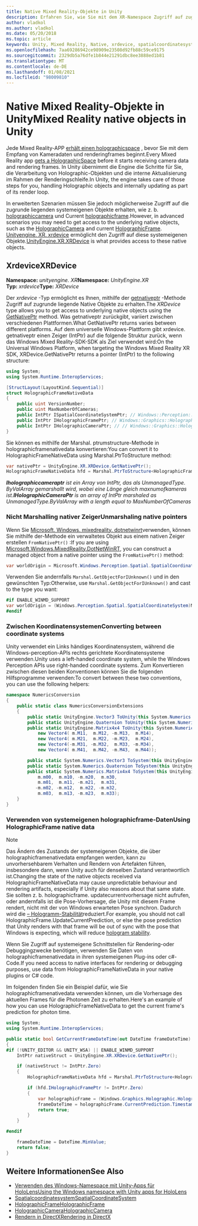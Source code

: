 ```yaml
---
title: Native Mixed Reality-Objekte in Unity
description: Erfahren Sie, wie Sie mit dem XR-Namespace Zugriff auf zugrunde liegende Holographic Native-Objekte in Unity erhalten.
author: vladkol
ms.author: vladkol
ms.date: 05/20/2018
ms.topic: article
keywords: Unity, Mixed Reality, Native, xrdevice, spatialcoordinatesystem, holographicframe, holographiccamera, ispatialcoordinatesystem, iholographicframe, iholographiccamera, getnativeptr, Mixed Reality-Headset, Windows Mixed Reality-Headset, Virtual Reality-Headset
ms.openlocfilehash: 7aa69286942ce98909e23508d92fb88c59ce9175
ms.sourcegitcommit: 2329db5a76dfe1b844e21291dbc8ee3888ed1b81
ms.translationtype: MT
ms.contentlocale: de-DE
ms.lasthandoff: 01/08/2021
ms.locfileid: "98009810"
---
```

# <a name="mixed-reality-native-objects-in-unity"></a><span data-ttu-id="61aa0-104">Native Mixed Reality-Objekte in Unity</span><span class="sxs-lookup"><span data-stu-id="61aa0-104">Mixed Reality native objects in Unity</span></span>

<span data-ttu-id="61aa0-105">Jede Mixed Reality-APP [erhält einen holographicspace](../native/getting-a-holographicspace.md) , bevor Sie mit dem Empfang von Kameradaten und renderingframes beginnt.</span><span class="sxs-lookup"><span data-stu-id="61aa0-105">Every Mixed Reality app [gets a HolographicSpace](../native/getting-a-holographicspace.md) before it starts receiving camera data and rendering frames.</span></span> <span data-ttu-id="61aa0-106">In Unity übernimmt die Engine die Schritte für Sie, die Verarbeitung von Holographic-Objekten und die interne Aktualisierung im Rahmen der Renderingschleife.</span><span class="sxs-lookup"><span data-stu-id="61aa0-106">In Unity, the engine takes care of those steps for you, handling Holographic objects and internally updating as part of its render loop.</span></span>

<span data-ttu-id="61aa0-107">In erweiterten Szenarien müssen Sie jedoch möglicherweise Zugriff auf die zugrunde liegenden systemeigenen Objekte erhalten, wie z. b. <a href="https://docs.microsoft.com/uwp/api/windows.graphics.holographic.holographiccamera" target="_blank">holographiccamera</a> und Current <a href="https://docs.microsoft.com/uwp/api/windows.graphics.holographic.holographicframe" target="_blank">holographicframe</a>.</span><span class="sxs-lookup"><span data-stu-id="61aa0-107">However, in advanced scenarios you may need to get access to the underlying native objects, such as the <a href="https://docs.microsoft.com/uwp/api/windows.graphics.holographic.holographiccamera" target="_blank">HolographicCamera</a> and current <a href="https://docs.microsoft.com/uwp/api/windows.graphics.holographic.holographicframe" target="_blank">HolographicFrame</a>.</span></span> <span data-ttu-id="61aa0-108"><a href="https://docs.unity3d.com/ScriptReference/XR.XRDevice.html" target="_blank">Unityengine. XR. xrdevice</a> ermöglicht den Zugriff auf diese systemeigenen Objekte.</span><span class="sxs-lookup"><span data-stu-id="61aa0-108"><a href="https://docs.unity3d.com/ScriptReference/XR.XRDevice.html" target="_blank">UnityEngine.XR.XRDevice</a> is what provides access to these native objects.</span></span>

## <a name="xrdevice"></a><span data-ttu-id="61aa0-109">Xrdevice</span><span class="sxs-lookup"><span data-stu-id="61aa0-109">XRDevice</span></span> 

<span data-ttu-id="61aa0-110">**Namespace:** *unityengine. XR*</span><span class="sxs-lookup"><span data-stu-id="61aa0-110">**Namespace:** *UnityEngine.XR*</span></span><br>
<span data-ttu-id="61aa0-111">**Typ:** *xrdevice*</span><span class="sxs-lookup"><span data-stu-id="61aa0-111">**Type:** *XRDevice*</span></span>

<span data-ttu-id="61aa0-112">Der *xrdevice* -Typ ermöglicht es Ihnen, mithilfe der <a href="https://docs.unity3d.com/ScriptReference/XR.XRDevice.GetNativePtr.html" target="_blank">getnativeptr</a> -Methode Zugriff auf zugrunde liegende Native Objekte zu erhalten.</span><span class="sxs-lookup"><span data-stu-id="61aa0-112">The *XRDevice* type allows you to get access to underlying native objects using the <a href="https://docs.unity3d.com/ScriptReference/XR.XRDevice.GetNativePtr.html" target="_blank">GetNativePtr</a> method.</span></span> <span data-ttu-id="61aa0-113">Was getnativeptr zurückgibt, variiert zwischen verschiedenen Plattformen.</span><span class="sxs-lookup"><span data-stu-id="61aa0-113">What GetNativePtr returns varies between different platforms.</span></span> <span data-ttu-id="61aa0-114">Auf dem universelle Windows-Plattform gibt xrdevice. getnativeptr einen Zeiger (IntPtr) auf die folgende Struktur zurück, wenn das Windows Mixed Reality-SDK-SDK als Ziel verwendet wird:</span><span class="sxs-lookup"><span data-stu-id="61aa0-114">On the Universal Windows Platform, when targeting the Windows Mixed Reality XR SDK, XRDevice.GetNativePtr returns a pointer (IntPtr) to the following structure:</span></span> 

```cs
using System;
using System.Runtime.InteropServices;

[StructLayout(LayoutKind.Sequential)]
struct HolographicFrameNativeData
{
    public uint VersionNumber;
    public uint MaxNumberOfCameras;
    public IntPtr ISpatialCoordinateSystemPtr; // Windows::Perception::Spatial::ISpatialCoordinateSystem
    public IntPtr IHolographicFramePtr; // Windows::Graphics::Holographic::IHolographicFrame 
    public IntPtr IHolographicCameraPtr; // // Windows::Graphics::Holographic::IHolographicCamera
}
```
<span data-ttu-id="61aa0-115">Sie können es mithilfe der Marshal. ptrumstructure-Methode in holographicframenativedata konvertieren:</span><span class="sxs-lookup"><span data-stu-id="61aa0-115">You can convert it to HolographicFrameNativeData using Marshal.PtrToStructure method:</span></span>
```cs
var nativePtr = UnityEngine.XR.XRDevice.GetNativePtr();
HolographicFrameNativeData hfd = Marshal.PtrToStructure<HolographicFrameNativeData>(nativePtr);
```
<span data-ttu-id="61aa0-116">***Iholographiccameraptr** ist ein Array von IntPtr, das als UnmanagedType. ByValArray gemarshallt wird, wobei eine Länge gleich maxnumofkameras ist.*</span><span class="sxs-lookup"><span data-stu-id="61aa0-116">***IHolographicCameraPtr** is an array of IntPtr marshaled as UnmanagedType.ByValArray with a length equal to MaxNumberOfCameras*</span></span> 

### <a name="unmarshaling-native-pointers"></a><span data-ttu-id="61aa0-117">Nicht Marshalling nativer Zeiger</span><span class="sxs-lookup"><span data-stu-id="61aa0-117">Unmarshaling native pointers</span></span>

<span data-ttu-id="61aa0-118">Wenn Sie [Microsoft. Windows. mixedreality. dotnetwinrt](https://www.nuget.org/packages/Microsoft.Windows.MixedReality.DotNetWinRT)verwenden, können Sie mithilfe der-Methode ein verwaltetes Objekt aus einem nativen Zeiger erstellen `FromNativePtr()` :</span><span class="sxs-lookup"><span data-stu-id="61aa0-118">If you are using [Microsoft.Windows.MixedReality.DotNetWinRT](https://www.nuget.org/packages/Microsoft.Windows.MixedReality.DotNetWinRT), you can construct a managed object from a native pointer using the `FromNativePtr()` method:</span></span>

```cs
var worldOrigin = Microsoft.Windows.Perception.Spatial.SpatialCoordinateSystem.FromNativePtr(hfd.ISpatialCoordinateSystemPtr);
```

<span data-ttu-id="61aa0-119">Verwenden Sie andernfalls `Marshal.GetObjectForIUnknown()` und in den gewünschten Typ:</span><span class="sxs-lookup"><span data-stu-id="61aa0-119">Otherwise, use `Marshal.GetObjectForIUnknown()` and cast to the type you want:</span></span>

```cs
#if ENABLE_WINMD_SUPPORT
var worldOrigin = (Windows.Perception.Spatial.SpatialCoordinateSystem)Marshal.GetObjectForIUnknown(hfd.ISpatialCoordinateSystemPtr);
#endif
```

### <a name="converting-between-coordinate-systems"></a><span data-ttu-id="61aa0-120">Zwischen Koordinatensystemen</span><span class="sxs-lookup"><span data-stu-id="61aa0-120">Converting between coordinate systems</span></span>

<span data-ttu-id="61aa0-121">Unity verwendet ein Links händiges Koordinatensystem, während die Windows-perception-APIs rechts gerichtete Koordinatensysteme verwenden.</span><span class="sxs-lookup"><span data-stu-id="61aa0-121">Unity uses a left-handed coordinate system, while the Windows Perception APIs use right-handed coordinate systems.</span></span> <span data-ttu-id="61aa0-122">Zum Konvertieren zwischen diesen beiden Konventionen können Sie die folgenden Hilfsprogramme verwenden:</span><span class="sxs-lookup"><span data-stu-id="61aa0-122">To convert between these two conventions, you can use the following helpers:</span></span>

```cs
namespace NumericsConversion
{
    public static class NumericsConversionExtensions
    {
        public static UnityEngine.Vector3 ToUnity(this System.Numerics.Vector3 v) => new UnityEngine.Vector3(v.X, v.Y, -v.Z);
        public static UnityEngine.Quaternion ToUnity(this System.Numerics.Quaternion q) => new UnityEngine.Quaternion(-q.X, -q.Y, q.Z, q.W);
        public static UnityEngine.Matrix4x4 ToUnity(this System.Numerics.Matrix4x4 m) => new UnityEngine.Matrix4x4(
            new Vector4( m.M11,  m.M12, -m.M13,  m.M14),
            new Vector4( m.M21,  m.M22, -m.M23,  m.M24),
            new Vector4(-m.M31, -m.M32,  m.M33, -m.M34),
            new Vector4( m.M41,  m.M42, -m.M43,  m.M44));

        public static System.Numerics.Vector3 ToSystem(this UnityEngine.Vector3 v) => new System.Numerics.Vector3(v.x, v.y, -v.z);
        public static System.Numerics.Quaternion ToSystem(this UnityEngine.Quaternion q) => new System.Numerics.Quaternion(-q.x, -q.y, q.z, q.w);
        public static System.Numerics.Matrix4x4 ToSystem(this UnityEngine.Matrix4x4 m) => new System.Numerics.Matrix4x4(
            m.m00,  m.m10, -m.m20,  m.m30,
            m.m01,  m.m11, -m.m21,  m.m31,
           -m.m02, -m.m12,  m.m22, -m.m32,
            m.m03,  m.m13, -m.m23,  m.m33);
    }
}
```

### <a name="using-holographicframe-native-data"></a><span data-ttu-id="61aa0-123">Verwenden von systemeigenen holographicframe-Daten</span><span class="sxs-lookup"><span data-stu-id="61aa0-123">Using HolographicFrame native data</span></span>

> [!NOTE]
> <span data-ttu-id="61aa0-124">Das Ändern des Zustands der systemeigenen Objekte, die über holographicframenativedata empfangen werden, kann zu unvorhersehbarem Verhalten und Rendern von Artefakten führen, insbesondere dann, wenn Unity auch für denselben Zustand verantwortlich ist.</span><span class="sxs-lookup"><span data-stu-id="61aa0-124">Changing the state of the native objects received via HolographicFrameNativeData may cause unpredictable behaviour and rendering artifacts, especially if Unity also reasons about that same state.</span></span>  <span data-ttu-id="61aa0-125">Sie sollten z. b. holographicframe. updatecurrentvorhersage nicht aufrufen, oder andernfalls ist die Pose-Vorhersage, die Unity mit diesem Frame rendert, nicht mit der von Windows erwarteten Pose synchron. Dadurch wird die [– Hologramm-Stabilität](../platform-capabilities-and-apis/hologram-stability.md)reduziert.</span><span class="sxs-lookup"><span data-stu-id="61aa0-125">For example, you should not call HolographicFrame.UpdateCurrentPrediction, or else the pose prediction that Unity renders with that frame will be out of sync with the pose that Windows is expecting, which will reduce [hologram stability](../platform-capabilities-and-apis/hologram-stability.md).</span></span>

<span data-ttu-id="61aa0-126">Wenn Sie Zugriff auf systemeigene Schnittstellen für Rendering-oder Debuggingzwecke benötigen, verwenden Sie Daten von holographicframenativedata in ihren systemeigenen Plug-ins oder c#-Code.</span><span class="sxs-lookup"><span data-stu-id="61aa0-126">If you need access to native interfaces for rendering or debugging purposes, use data from HolographicFrameNativeData in your native plugins or C# code.</span></span> 

<span data-ttu-id="61aa0-127">Im folgenden finden Sie ein Beispiel dafür, wie Sie holographicframenativedata verwenden können, um die Vorhersage des aktuellen Frames für die Photonen Zeit zu erhalten.</span><span class="sxs-lookup"><span data-stu-id="61aa0-127">Here's an example of how you can use HolographicFrameNativeData to get the current frame's prediction for photon time.</span></span> 

```cs
using System;
using System.Runtime.InteropServices;

public static bool GetCurrentFrameDateTime(out DateTime frameDateTime)
{
#if (!UNITY_EDITOR && UNITY_WSA) || ENABLE_WINMD_SUPPORT
    IntPtr nativeStruct = UnityEngine.XR.XRDevice.GetNativePtr();

    if (nativeStruct != IntPtr.Zero)
    {
        HolographicFrameNativeData hfd = Marshal.PtrToStructure<HolographicFrameNativeData>(nativeStruct);

        if (hfd.IHolographicFramePtr != IntPtr.Zero)
        {
            var holographicFrame = (Windows.Graphics.Holographic.HolographicFrame)Marshal.GetObjectForIUnknown(hfd.IHolographicFramePtr);
            frameDateTime = holographicFrame.CurrentPrediction.Timestamp.TargetTime.DateTime;
            return true;
        }
    }

#endif

    frameDateTime = DateTime.MinValue;
    return false;
}

```

## <a name="see-also"></a><span data-ttu-id="61aa0-128">Weitere Informationen</span><span class="sxs-lookup"><span data-stu-id="61aa0-128">See Also</span></span>

* [<span data-ttu-id="61aa0-129">Verwenden des Windows-Namespace mit Unity-Apps für HoloLens</span><span class="sxs-lookup"><span data-stu-id="61aa0-129">Using the Windows namespace with Unity apps for HoloLens</span></span>](using-the-windows-namespace-with-unity-apps-for-hololens.md)
* <span data-ttu-id="61aa0-130"><a href="https://docs.microsoft.com/uwp/api/windows.perception.spatial.spatialcoordinatesystem" target="_blank">Spatialcoordinatesystem</a></span><span class="sxs-lookup"><span data-stu-id="61aa0-130"><a href="https://docs.microsoft.com/uwp/api/windows.perception.spatial.spatialcoordinatesystem" target="_blank">SpatialCoordinateSystem</a></span></span>
* <span data-ttu-id="61aa0-131"><a href="https://docs.microsoft.com/uwp/api/windows.graphics.holographic.holographicframe" target="_blank">HolographicFrame</a></span><span class="sxs-lookup"><span data-stu-id="61aa0-131"><a href="https://docs.microsoft.com/uwp/api/windows.graphics.holographic.holographicframe" target="_blank">HolographicFrame</a></span></span>
* <span data-ttu-id="61aa0-132"><a href="https://docs.microsoft.com/uwp/api/windows.graphics.holographic.holographiccamera" target="_blank">HolographicCamera</a></span><span class="sxs-lookup"><span data-stu-id="61aa0-132"><a href="https://docs.microsoft.com/uwp/api/windows.graphics.holographic.holographiccamera" target="_blank">HolographicCamera</a></span></span>
* [<span data-ttu-id="61aa0-133">Rendern in DirectX</span><span class="sxs-lookup"><span data-stu-id="61aa0-133">Rendering in DirectX</span></span>](../native/rendering-in-directx.md)
